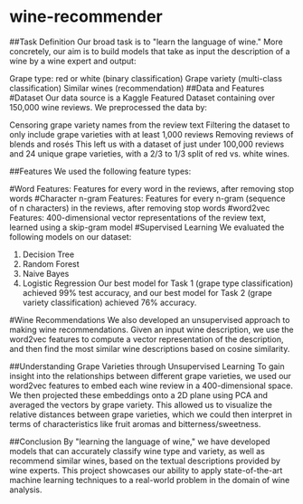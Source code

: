 # wine-recommender

##Task Definition
Our broad task is to "learn the language of wine." More concretely, our aim is to build models that take as input the description of a wine by a wine expert and output:

Grape type: red or white (binary classification)
Grape variety (multi-class classification)
Similar wines (recommendation)
##Data and Features
#Dataset
Our data source is a Kaggle Featured Dataset containing over 150,000 wine reviews. We preprocessed the data by:

Censoring grape variety names from the review text
Filtering the dataset to only include grape varieties with at least 1,000 reviews
Removing reviews of blends and rosés
This left us with a dataset of just under 100,000 reviews and 24 unique grape varieties, with a 2/3 to 1/3 split of red vs. white wines.

##Features
We used the following feature types:

#Word Features: Features for every word in the reviews, after removing stop words
#Character n-gram Features: Features for every n-gram (sequence of n characters) in the reviews, after removing stop words
#word2vec Features: 400-dimensional vector representations of the review text, learned using a skip-gram model
#Supervised Learning
We evaluated the following models on our dataset:

1. Decision Tree
2. Random Forest
3. Naive Bayes
4. Logistic Regression
Our best model for Task 1 (grape type classification) achieved 99% test accuracy, and our best model for Task 2 (grape variety classification) achieved 76% accuracy.

#Wine Recommendations
We also developed an unsupervised approach to making wine recommendations. Given an input wine description, we use the word2vec features to compute a vector representation of the description, and then find the most similar wine descriptions based on cosine similarity.

##Understanding Grape Varieties through Unsupervised Learning
To gain insight into the relationships between different grape varieties, we used our word2vec features to embed each wine review in a 400-dimensional space. We then projected these embeddings onto a 2D plane using PCA and averaged the vectors by grape variety. This allowed us to visualize the relative distances between grape varieties, which we could then interpret in terms of characteristics like fruit aromas and bitterness/sweetness.

##Conclusion
By "learning the language of wine," we have developed models that can accurately classify wine type and variety, as well as recommend similar wines, based on the textual descriptions provided by wine experts. This project showcases our ability to apply state-of-the-art machine learning techniques to a real-world problem in the domain of wine analysis.
